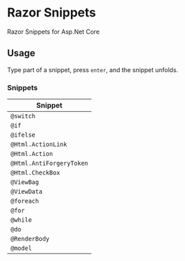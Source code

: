 # Razor Snippets

Razor Snippets for Asp.Net Core

## Usage

Type part of a snippet, press `enter`, and the snippet unfolds.

### Snippets

| Snippet                      | 
| ---------------------------- |
| `@switch`                    |
| `@if`                        |
| `@ifelse`                    | 
| `@Html.ActionLink`           | 
| `@Html.Action`               | 
| `@Html.AntiForgeryToken`     | 
| `@Html.CheckBox`             | 
| `@ViewBag`                   | 
| `@ViewData`                  | 
| `@foreach`                   | 
| `@for`                       | 
| `@while`                     | 
| `@do`                        |
| `@RenderBody`                | 
| `@model`                     | 
